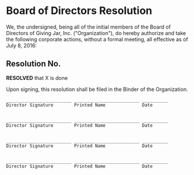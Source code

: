 # Board of Directors Resolution

We, the undersigned, being all of the initial members of the Board of Directors of Giving Jar, Inc. ("Organization"), do hereby authorize and take the following corporate actions, without a formal meeting, all effective as of July 8, 2016:

## Resolution No. #

**RESOLVED** that X is done



Upon signing, this resolution shall be filed in the Binder of the Organization.


    _________________________ _________________________ __________
    Director Signature        Printed Name              Date


    _________________________ _________________________ __________
    Director Signature        Printed Name              Date


    _________________________ _________________________ __________
    Director Signature        Printed Name              Date


    _________________________ _________________________ __________
    Director Signature        Printed Name              Date
